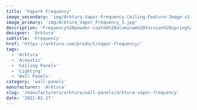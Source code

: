 ```yaml
---
title: 'Vapor® Frequency'
image_secondary: 'img/Arktura-Vapor-Frequency-Ceiling-Feature-Image-v2-1600x1600.png'
image_primary: 'img/Arktura_Vapor_Frequency_3.jpg'
description: 'Frequency%20powder-coated%20aluminum%20torsion%20spring%20panels%20bring%20the%20digital%20world%20into%20reality.%20With%20a%20design%20that%20starts%20off%20intense%20and%20fades%20away%2C%20you%20can%20create%20a%20path%20for%20people%20to%20follow%2C%20while%20reducing%20the%20sound%20of%20their%20steps%20thanks%20to%20our%20Soft%20Sound%AE%20backer.%20Or%20add%20our%20integrated%20lighting%20backer%20to%20take%20the%20digital%20feel%20to%20another%20level.'
designer: 'Arktura'
subtitle: 'Frequency'
href: 'https://arktura.com/product/vapor-frequency/'
tags:
  - 'Arktura'
  - 'Acoustic'
  - 'Ceiling Panels'
  - 'Lighting'
  - 'Wall Panels'
category: 'wall-panels'
manufacturer: 'Arktura'
slug: '/manufacturers/arktura/wall-panels/arktura-vapor-frequency'
date: '2021-02-17'
---
```

